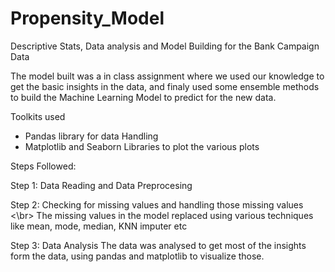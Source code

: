 # Propensity_Model

Descriptive Stats, Data analysis and Model Building for the Bank Campaign Data

The model built was a in class assignment where we used our knowledge to get the basic insights in the data, and finaly used some ensemble methods to build the Machine Learning Model to predict for the new data.

Toolkits used
* Pandas library for data Handling
* Matplotlib and Seaborn Libraries to plot the various plots 

Steps Followed:

Step 1: Data Reading and Data  Preprocesing

Step 2: Checking for missing values and handling those missing values <\br>
The missing values in the model replaced using various techniques like mean, mode, median, KNN imputer etc

Step 3: Data Analysis 
The data was analysed to get most of the insights form the data, using pandas and matplotlib to visualize those.
